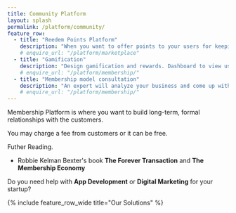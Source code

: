 ```yaml
---
title: Community Platform
layout: splash
permalink: /platform/community/
feature_row:
  - title: "Reedem Points Platform"
    description: "When you want to offer points to your users for keeping using and a reedem collected points option"
    # enquire_url: "/platform/marketplace"
  - title: "Gamification"
    description: "Design gamification and rewards. Dashboard to view use and add/remove reedem options."
    # enquire_url: "/platform/membership/"
  - title: "Membership model consultation"
    description: "An expert will analyze your business and come up with a membership design."
    # enquire_url: "/platform/membership/"
---
```


Membership Platform is where you want to build long-term, formal relationships with the customers.

You may charge a fee from customers or it can be free.

Futher Reading.
- Robbie Kelman Bexter's book **The Forever Transaction** and **The Membership Economy**

Do you need help with **App Development** or **Digital Marketing** for your startup?

{% include feature_row_wide title="Our Solutions" %}
